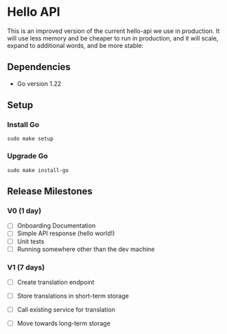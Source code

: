 # Hello API
This is an improved version of the current hello-api we use in production. It will use less memory and be cheaper to run in production, and it will scale, expand to additional words, and be more stable:

## Dependencies
- Go version 1.22
 
## Setup

### Install Go
`sudo make setup`
 
### Upgrade Go 
`sudo make install-go`

## Release Milestones
 
### V0 (1 day)
- [ ] Onboarding Documentation
- [ ] Simple API response (hello world!)
- [ ] Unit tests
- [ ] Running somewhere other than the dev machine
 
### V1 (7 days)
- [ ] Create translation endpoint
- [ ] Store translations in short-term storage
- [ ] Call existing service for translation
- [ ] Move towards long-term storage

